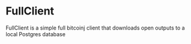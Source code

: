 FullClient
==========

FullClient is a simple full bitcoinj client that downloads open outputs to a local Postgres database

